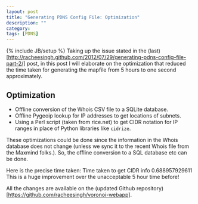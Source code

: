 ```yaml
---
layout: post
title: "Generating PDNS Config File: Optimization"
description: ""
category: 
tags: [PDNS]
---
```

{% include JB/setup %}
Taking up the issue stated in the (last)[http://racheesingh.github.com/2012/07/29/generating-pdns-config-file-part-2/] post, in this post I will elaborate on the optimization that reduced the time taken for generating the mapfile from 5 hours to one second approximately. 

## Optimization
* Offline conversion of the Whois CSV file to a SQLite database.
* Offline Pygeoip lookup for IP addresses to get locations of subnets.
* Using a Perl script (taken from rice.net) to get CIDR notation for IP ranges in place of Python libraries like `cidrize`.

These optimizations could be done since the information in the Whois database does not change (unless we sync it to the recent Whois file from the Maxmind folks.). So, the offline conversion to a SQL database etc can be done. 

Here is the precise time taken:
     Time taken to get CIDR info 0.688957929611
This is a huge improvement over the unacceptable 5 hour time before!

All the changes are available on the (updated Github repository)[https://github.com/racheesingh/voronoi-webapp].

